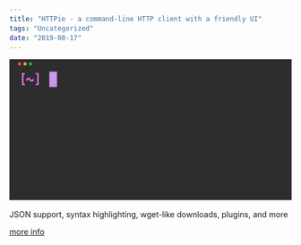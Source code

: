 ```yaml
---
title: "HTTPie - a command-line HTTP client with a friendly UI"
tags: "Uncategorized"
date: "2019-08-17"
---
```


![](images/httpie.gif)

JSON support, syntax highlighting, wget-like downloads, plugins, and more

[more info](https://httpie.org)
